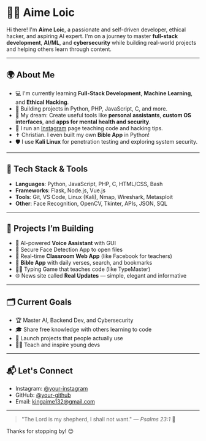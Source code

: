 # 👨‍💻 Aime Loic

Hi there! I'm **Aime Loic**, a passionate and self-driven developer, ethical hacker, and aspiring AI expert. I'm on a journey to master **full-stack development**, **AI/ML**, and **cybersecurity** while building real-world projects and helping others learn through content.

---

## 🌍 About Me

- 💻 I'm currently learning **Full-Stack Development**, **Machine Learning**, and **Ethical Hacking**.
- 🧠 Building projects in Python, PHP, JavaScript, C, and more.
- 🎯 My dream: Create useful tools like **personal assistants**, **custom OS interfaces**, and **apps for mental health and security**.
- 📸 I run an [Instagram](https://instagram.com/kali_linux_132) page teaching code and hacking tips.
- ✝️ Christian. I even built my own **Bible App** in Python!
- 🛡️ I use **Kali Linux** for penetration testing and exploring system security.

---

## 🧩 Tech Stack & Tools

- **Languages**: Python, JavaScript, PHP, C, HTML/CSS, Bash
- **Frameworks**: Flask, Node.js, Vue.js
- **Tools**: Git, VS Code, Linux (Kali), Nmap, Wireshark, Metasploit
- **Other**: Face Recognition, OpenCV, Tkinter, APIs, JSON, SQL

---

## 🧪 Projects I’m Building

- 🧠 AI-powered **Voice Assistant** with GUI
- 📱 Secure Face Detection App to open files
- 💬 Real-time **Classroom Web App** (like Facebook for teachers)
- 📖 **Bible App** with daily verses, search, and bookmarks
- 🧑‍💻 Typing Game that teaches code (like TypeMaster)
- 🌐 News site called **Real Updates** — simple, elegant and informative

---

## 🗂️ Current Goals

- 🏆 Master AI, Backend Dev, and Cybersecurity
- 🎓 Share free knowledge with others learning to code
- 🚀 Launch projects that people actually use
- 🧑‍🏫 Teach and inspire young devs

---

## 📬 Let's Connect

- Instagram: [@your-instagram](https://instagram.com/aime_loic_132)
- GitHub: [@your-github](https://github.com/AIME-LOIC)
- Email: kingaime132@gmail.com

---

> "The Lord is my shepherd, I shall not want." — *Psalms 23:1* 🙏

Thanks for stopping by! 😊
